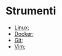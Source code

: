 # Strumenti

- [Linux](Linux/readme.md);
- [Docker](Docker/README.md);
- [Git](Git/README.md);
- [Vim](vim.md);
